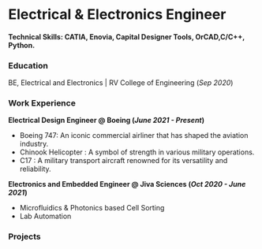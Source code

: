 # Electrical & Electronics Engineer

#### Technical Skills: CATIA, Enovia, Capital Designer Tools, OrCAD,C/C++, Python.

### Education 
BE, Electrical and Electronics | RV College of Engineering (_Sep 2020_)

### Work Experience 
**Electrical Design Engineer @ Boeing (_June 2021 - Present_)**
- Boeing 747: An iconic commercial airliner that has shaped the aviation industry.
- Chinook Helicopter : A symbol of strength in various military operations.
- C17 : A military transport aircraft renowned for its versatility and reliability.

**Electronics and Embedded Engineer @ Jiva Sciences (_Oct 2020 - June 2021_)**
- Microfluidics & Photonics based Cell Sorting
- Lab Automation

### Projects
